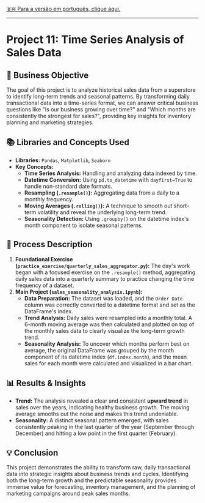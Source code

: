 [🇧🇷 Para a versão em português, clique aqui.](./LEIA-ME.md)

---

# Project 11: Time Series Analysis of Sales Data

## 🎯 Business Objective
The goal of this project is to analyze historical sales data from a superstore to identify long-term trends and seasonal patterns. By transforming daily transactional data into a time-series format, we can answer critical business questions like "Is our business growing over time?" and "Which months are consistently the strongest for sales?", providing key insights for inventory planning and marketing strategies.

## 📚 Libraries and Concepts Used
-   **Libraries:** `Pandas`, `Matplotlib`, `Seaborn`
-   **Key Concepts:**
    -   **Time Series Analysis:** Handling and analyzing data indexed by time.
    -   **Datetime Conversion:** Using `pd.to_datetime` with `dayfirst=True` to handle non-standard date formats.
    -   **Resampling (`.resample()`):** Aggregating data from a daily to a monthly frequency.
    * **Moving Averages (`.rolling()`):** A technique to smooth out short-term volatility and reveal the underlying long-term trend.
    * **Seasonality Detection:** Using `.groupby()` on the datetime index's month component to isolate seasonal patterns.

## 📖 Process Description
1.  **Foundational Exercise (`practice_exercise/quarterly_sales_aggregator.py`):** The day's work began with a focused exercise on the `.resample()` method, aggregating daily sales data into a quarterly summary to practice changing the time frequency of a dataset.
2.  **Main Project (`sales_seasonality_analysis.ipynb`):**
    -   **Data Preparation:** The dataset was loaded, and the `Order Date` column was correctly converted to a datetime format and set as the DataFrame's index.
    -   **Trend Analysis:** Daily sales were resampled into a monthly total. A 6-month moving average was then calculated and plotted on top of the monthly sales data to clearly visualize the long-term growth trend.
    -   **Seasonality Analysis:** To uncover which months perform best on average, the original DataFrame was grouped by the month component of its datetime index (`df.index.month`), and the mean sales for each month were calculated and visualized in a bar chart.

## 📊 Results & Insights
-   **Trend:** The analysis revealed a clear and consistent **upward trend** in sales over the years, indicating healthy business growth. The moving average smooths out the noise and makes this trend undeniable.
-   **Seasonality:** A distinct seasonal pattern emerged, with sales consistently peaking in the last quarter of the year (September through December) and hitting a low point in the first quarter (February).

## 💡 Conclusion
This project demonstrates the ability to transform raw, daily transactional data into strategic insights about business trends and cycles. Identifying both the long-term growth and the predictable seasonality provides immense value for forecasting, inventory management, and the planning of marketing campaigns around peak sales months.